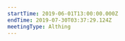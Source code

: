 ```yaml
---
startTime: 2019-06-01T13:00:00.000Z
endTime: 2019-07-30T03:37:29.124Z
meetingType: Althing
---
```


